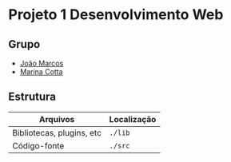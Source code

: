 # Projeto 1 Desenvolvimento Web

## Grupo
- [João Marcos](https://github.com/j0a0m4)
- [Marina Cotta](https://github.com/MarinaCotta)

## Estrutura
| Arquivos                  | Localização |
| ------------------------- | ------------|
| Bibliotecas, plugins, etc | `./lib`     |
| Código-fonte              | `./src`     |
